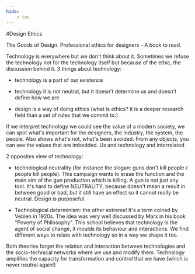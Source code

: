```yaml
---
hide:
    - toc
---
```




#Design Ethics

The Goods of Design. Professional ethics for designers - A book to read.


Technology is everywhere but we don't think about it. Sometimes we refuse the technology not for the technology itself but because of the ethic, the discussion behind it.
3 things about technology:

- technology is a part of our existence

- technology it is not neutral, but it doesn't determine us and doesn't define how we are

- design is a way of doing ethics (what is ethics? it is a deeper research field than a set of rules that we commit to.)


If we interpret technology we could see the value of a modern society, we can spot what's important for the designers, the industry, the system, the people. Also shows what's not, what's been avoided.
From any objects, you can see the values that are imbedded.
Us and technology and interrelated

2 opposites view of technology:

- technological neutrality (for instance the slogan: guns don't kill people / people kill people). This campaign wants to erase the function and the main aim of the gun production which is killing. A gun is not just any tool.
It's hard to define NEUTRALITY, because doesn't mean a result in between good or bad, but it still have an effect so it cannot really be neutral. Design is purposeful.

- Technological determinism: the other extreme! It's a term coined by Veblen in 1920s. The idea was very well discussed by Marx in his book "Poverty of Philosophy". This school believes that technology is the agent of social change, it moulds its behaviour and interactions.
We find different ways to relate with technology so in a way we shape it too.

Both theories forget the relation and interaction between technologies and the socio-technical networks where we use and modify them. Technology amplifies the capacity for transformation and control that we have (which is never neutral again!)

